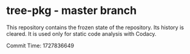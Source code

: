 # tree-pkg - master branch

This repository contains the frozen state of the repository.
Its history is cleared. It is used only for static code
analysis with Codacy.

Commit Time: 1727836649